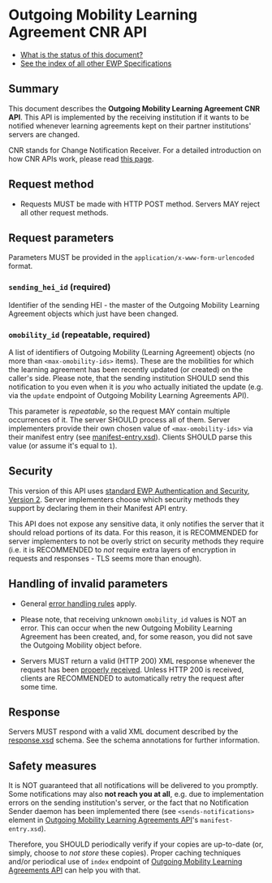 Outgoing Mobility Learning Agreement CNR API
============================================

* [What is the status of this document?][statuses]
* [See the index of all other EWP Specifications][develhub]


Summary
-------

This document describes the **Outgoing Mobility Learning Agreement CNR API**.
This API is implemented by the receiving institution if it wants to be notified
whenever learning agreements kept on their partner institutions' servers are changed.

CNR stands for Change Notification Receiver. For a detailed introduction on how
CNR APIs work, please read [this page][cnr-intro].


Request method
--------------

 * Requests MUST be made with HTTP POST method. Servers MAY reject all other
   request methods.


Request parameters
------------------

Parameters MUST be provided in the `application/x-www-form-urlencoded` format.


### `sending_hei_id` (required)

Identifier of the sending HEI - the master of the Outgoing Mobility Learning Agreement objects
which just have been changed.


### `omobility_id` (repeatable, required)

A list of identifiers of Outgoing Mobility (Learning Agreement) objects
(no more than `<max-omobility-ids>` items). These are the mobilities
for which the learning agreement has been recently updated (or created) on the caller's side.
Please note, that the sending institution SHOULD send this notification to you even when it is *you*
who actually initiated the update (e.g. via the `update` endpoint of Outgoing Mobility Learning Agreements API).

This parameter is *repeatable*, so the request MAY contain multiple occurrences
of it. The server SHOULD process all of them. Server implementers provide their
own chosen value of `<max-omobility-ids>` via their manifest entry (see
[manifest-entry.xsd](manifest-entry.xsd)). Clients SHOULD parse this value (or
assume it's equal to `1`).


Security
--------

This version of this API uses [standard EWP Authentication and Security, Version 2][sec-v2].
Server implementers choose which security methods they support by declaring them in their Manifest API entry.

This API does not expose any sensitive data, it only notifies the server that
it should reload portions of its data. For this reason, it is RECOMMENDED for
server implementers to not be overly strict on security methods they require
(i.e. it is RECOMMENDED to *not* require extra layers of encryption in requests
and responses - TLS seems more than enough).


Handling of invalid parameters
------------------------------

 * General [error handling rules][error-handling] apply.

 * Please note, that receiving unknown `omobility_id` values is NOT an error.
   This can occur when the new Outgoing Mobility Learning Agreement has been created,
   and, for some reason, you did not save the Outgoing Mobility object before.

 * Servers MUST return a valid (HTTP 200) XML response whenever the request has
   been [properly received][bad-cnr-request]. Unless HTTP 200 is received,
   clients are RECOMMENDED to automatically retry the request after some time.


Response
--------

Servers MUST respond with a valid XML document described by the
[response.xsd](response.xsd) schema. See the schema annotations for further information.


Safety measures
---------------

It is NOT guaranteed that all notifications will be delivered to you promptly.
Some notifications may also **not reach you at all**, e.g. due to
implementation errors on the sending institution's server, or the fact that no
Notification Sender daemon has been implemented there (see
`<sends-notifications>` element in [Outgoing Mobility Learning Agreements API][omobility-las-api]'s
`manifest-entry.xsd`).

Therefore, you SHOULD periodically verify if your copies are up-to-date (or,
simply, choose to *not store* these copies). Proper caching techniques and/or
periodical use of `index` endpoint of [Outgoing Mobility Learning Agreements API][omobility-las-api]
can help you with that.


[develhub]: http://developers.erasmuswithoutpaper.eu/
[statuses]: https://github.com/erasmus-without-paper/ewp-specs-management#statuses
[error-handling]: https://github.com/erasmus-without-paper/ewp-specs-architecture#error-handling
[omobility-las-api]: https://github.com/erasmus-without-paper/ewp-specs-api-omobility-las
[cnr-intro]: https://github.com/erasmus-without-paper/ewp-specs-architecture#cnr
[bad-cnr-request]: https://github.com/erasmus-without-paper/ewp-specs-architecture#bad-cnr-request
[sec-v2]: https://github.com/erasmus-without-paper/ewp-specs-sec-intro/tree/stable-v2
